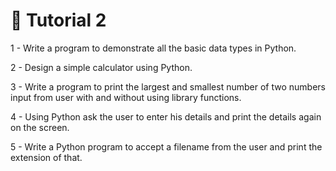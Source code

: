 # 🚀  Tutorial 2

1 - Write a program to demonstrate all the basic data types in Python.

2 - Design a simple calculator using Python.

3 - Write a program to print the largest and smallest number of two numbers input from user with and without using library functions.

4 - Using Python ask the user to enter his details and print the details again on the screen.

5 - Write a Python program to accept a filename from the user and print the extension of that.



